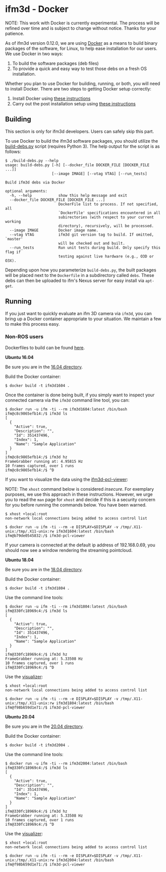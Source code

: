 ifm3d - Docker
==============

NOTE: This work with Docker is currently experimental. The process will be
refined over time and is subject to change without notice. Thanks for your
patience.

As of ifm3d version 0.12.0, we are using [Docker](https://www.docker.com/) as a
means to build binary packages of the software, for Linux, to help ease
installation for our users. We use Docker in two ways:

1. To build the software packages (deb files)
2. To provide a quick and easy way to test those debs on a fresh OS
   installation.

Whether you plan to use Docker for building, running, or both, you will need to
install Docker. There are two steps to getting Docker setup correctly:

1. Install Docker using
   [these instructions](https://docs.docker.com/install/linux/docker-ce/ubuntu/)
2. Carry out the post installation setup using
   [these instructions](https://docs.docker.com/install/linux/linux-postinstall/)


Building
--------

This section is only for ifm3d developers. Users can safely skip this part.

To use Docker to build the ifm3d software packages, you should utilize the
[build-debs.py](build/build-debs.py) script (requires Python 3). The help
output for the script is as follows:

```
$ ./build-debs.py --help
usage: build-debs.py [-h] [--docker_file DOCKER_FILE [DOCKER_FILE ...]]
                     [--image IMAGE] [--vtag VTAG] [--run_tests]

Build ifm3d debs via Docker

optional arguments:
  -h, --help            show this help message and exit
  --docker_file DOCKER_FILE [DOCKER_FILE ...]
                        DockerFile list to process. If not specified, all
                        `DockerFile' specifications encountered in all
                        subirectories (with respect to your current working
                        directory), recursively, will be processed.
  --image IMAGE         Docker image name.
  --vtag VTAG           ifm3d git version tag to build. If omitted, `master'
                        will be checked out and built.
  --run_tests           Run unit tests during build. Only specify this flag if
                        testing against live hardware (e.g., O3D or O3X).
```

Depending upon how you parameterize `build-debs.py`, the built packages will be
placed next to the `Dockerfile` in a subdirectory called `debs`. These debs can
then be uploaded to ifm's Nexus server for easy install via `apt-get`.

Running
-------

If you just want to quickly evaluate an ifm 3D camera via `ifm3d`, you can
bring up a Docker container appropriate to your situation. We maintain a few
to make this process easy.

### Non-ROS users

Dockerfiles to build can be found [here](run/amd64/ubuntu).

__Ubuntu 16.04__

Be sure you are in the [16.04 directory](run/amd64/ubuntu/16.04).

Build the Docker container:

```
$ docker build -t ifm3d1604 .
```

Once the container is done being built, if you simply want to inspect your
connected camera via the `ifm3d` command line tool, you can:

```
$ docker run -u ifm -ti --rm ifm3d1604:latest /bin/bash
ifm@c8c9865efb14:/$ ifm3d ls
[
  {
    "Active": true,
    "Description": "",
    "Id": 351437496,
    "Index": 1,
    "Name": "Sample Application"
  }
]
ifm@c8c9865efb14:/$ ifm3d hz
FrameGrabber running at: 4.95815 Hz
10 frames captured, over 1 runs
ifm@c8c9865efb14:/$ ^D
```

If you want to visualize the data using the
[ifm3d-pcl-viewer](https://github.com/ifm/ifm3d-pcl-viewer):

NOTE: The `xhost` command below is considered *insecure*. For exemplary
purposes, we use this approach in these instructions. However, we urge you to
read the `man` page for `xhost` and decide if this is a security concern for
you before running the commands below. You have been warned.

```
$ xhost +local:root
non-network local connections being added to access control list

$ docker run -u ifm -ti --rm -e DISPLAY=$DISPLAY -v /tmp/.X11-unix:/tmp/.X11-unix:rw ifm3d1604:latest /bin/bash
ifm@b79de0545832:/$ ifm3d-pcl-viewer
```

If your camera is connected at the default ip address of 192.168.0.69, you
should now see a window rendering the streaming pointcloud.

__Ubuntu 18.04__

Be sure you are in the [18.04 directory](run/amd64/ubuntu/18.04).

Build the Docker container:

```
$ docker build -t ifm3d1804 .
```

Use the command line tools:

```
$ docker run -u ifm -ti --rm ifm3d1804:latest /bin/bash
ifm@330fc18969c4:/$ ifm3d ls
[
  {
    "Active": true,
    "Description": "",
    "Id": 351437496,
    "Index": 1,
    "Name": "Sample Application"
  }
]
ifm@330fc18969c4:/$ ifm3d hz
FrameGrabber running at: 5.33508 Hz
10 frames captured, over 1 runs
ifm@330fc18969c4:/$ ^D
```

Use the [visualizer](https://github.com/ifm/ifm3d-pcl-viewer):

```
$ xhost +local:root
non-network local connections being added to access control list

$ docker run -u ifm -ti --rm -e DISPLAY=$DISPLAY -v /tmp/.X11-unix:/tmp/.X11-unix:rw ifm3d1804:latest /bin/bash
ifm@f98b659d1e71:/$ ifm3d-pcl-viewer
```

__Ubuntu 20.04__

Be sure you are in the [20.04 directory](run/amd64/ubuntu/20.04).

Build the Docker container:

```
$ docker build -t ifm3d2004 .
```

Use the command line tools:

```
$ docker run -u ifm -ti --rm ifm3d2004:latest /bin/bash
ifm@330fc18969c4:/$ ifm3d ls
[
  {
    "Active": true,
    "Description": "",
    "Id": 351437496,
    "Index": 1,
    "Name": "Sample Application"
  }
]
ifm@330fc18969c4:/$ ifm3d hz
FrameGrabber running at: 5.33508 Hz
10 frames captured, over 1 runs
ifm@330fc18969c4:/$ ^D
```

Use the [visualizer](https://github.com/ifm/ifm3d-pcl-viewer):

```
$ xhost +local:root
non-network local connections being added to access control list

$ docker run -u ifm -ti --rm -e DISPLAY=$DISPLAY -v /tmp/.X11-unix:/tmp/.X11-unix:rw ifm3d2004:latest /bin/bash
ifm@f98b659d1e71:/$ ifm3d-pcl-viewer
```